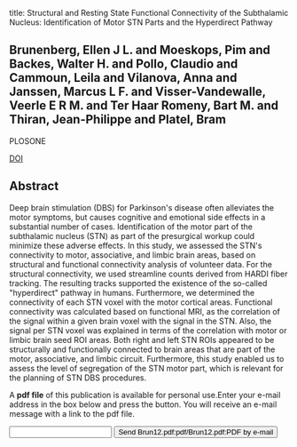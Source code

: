 title: Structural and Resting State Functional Connectivity of the Subthalamic Nucleus: Identification of Motor STN Parts and the Hyperdirect Pathway

## Brunenberg, Ellen J L. and Moeskops, Pim and Backes, Walter H. and Pollo, Claudio and Cammoun, Leila and Vilanova, Anna and Janssen, Marcus L F. and Visser-Vandewalle, Veerle E R M. and Ter Haar Romeny, Bart M. and Thiran, Jean-Philippe and Platel, Bram
PLOSONE

<a href="https://doi.org/10.1371/journal.pone.0039061">DOI</a>

## Abstract
Deep brain stimulation (DBS) for Parkinson's disease often alleviates the motor symptoms, but causes cognitive and emotional side effects in a substantial number of cases. Identification of the motor part of the subthalamic nucleus (STN) as part of the presurgical workup could minimize these adverse effects. In this study, we assessed the STN's connectivity to motor, associative, and limbic brain areas, based on structural and functional connectivity analysis of volunteer data. For the structural connectivity, we used streamline counts derived from HARDI fiber tracking. The resulting tracks supported the existence of the so-called "hyperdirect" pathway in humans. Furthermore, we determined the connectivity of each STN voxel with the motor cortical areas. Functional connectivity was calculated based on functional MRI, as the correlation of the signal within a given brain voxel with the signal in the STN. Also, the signal per STN voxel was explained in terms of the correlation with motor or limbic brain seed ROI areas. Both right and left STN ROIs appeared to be structurally and functionally connected to brain areas that are part of the motor, associative, and limbic circuit. Furthermore, this study enabled us to assess the level of segregation of the STN motor part, which is relevant for the planning of STN DBS procedures.

A <b>pdf file</b> of this publication is available for personal use.Enter your e-mail address in the box below and press the button. You will receive an e-mail message with a link to the pdf file.
<form action="sender.php">  <input type="text" name="email">  <input type="submit" value="Send Brun12.pdf:pdf/Brun12.pdf:PDF by e-mail"></form>